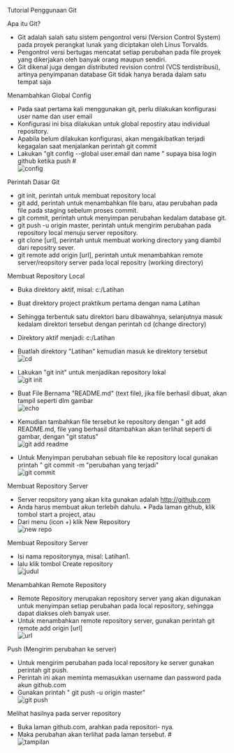 Tutorial Penggunaan Git
                                                                                                                                        
Apa itu Git? 

- Git adalah salah satu sistem pengontrol versi (Version Control System) pada proyek perangkat lunak yang diciptakan oleh Linus Torvalds.
- Pengontrol versi bertugas mencatat setiap perubahan pada file proyek yang dikerjakan oleh banyak orang maupun sendiri.
- Git dikenal juga dengan distributed revision control (VCS terdistribusi), artinya penyimpanan database Git tidak hanya berada dalam satu tempat saja


Menambahkan Global Config

- Pada saat pertama kali menggunakan git, perlu dilakukan konfigurasi user name dan user email                            
- Konfigurasi ini bisa dilakukan untuk global repostiry atau individual repository.                                   
- Apabila belum dilakukan konfigurasi, akan mengakibatkan terjadi kegagalan saat menjalankan perintah git commit                    
- Lakukan "git config --global user.email dan name " supaya bisa login github ketika push #  
![config](https://user-images.githubusercontent.com/46749350/51788075-b75c4300-212e-11e9-8323-2d41c528e2c2.jpg)

Perintah Dasar Git

- git init, perintah untuk membuat repository local
- git add, perintah untuk menambahkan file baru, atau perubahan pada file pada staging sebelum proses commit.
- git commit, perintah untuk menyimpan perubahan kedalam database git.
- git push -u origin master, perintah untuk mengirim perubahan pada repository local menuju server repository.
- git clone [url], perintah untuk membuat working directory yang diambil dari repositry sever.
- git remote add origin [url], perintah untuk menambahkan remote server/reopsitory server pada local repositry (working directory)     

Membuat Repository Local

- Buka direktory aktif, misal: c:/Latihan
- Buat direktory project praktikum pertama dengan nama Latihan
- Sehingga terbentuk satu direktori baru dibawahnya, selanjutnya masuk kedalam direktori tersebut dengan perintah cd (change directory)
- Direktory aktif menjadi: c:/Latihan
- Buatlah direktory "Latihan" kemudian masuk ke direktory tersebut                                               
![cd](https://user-images.githubusercontent.com/46749350/51788097-fe4a3880-212e-11e9-88a0-f73a8a545c25.jpg)                         


- Lakukan "git init" untuk menjadikan repository lokal                                                            
![git init](https://user-images.githubusercontent.com/46749350/51788185-f2ab4180-212f-11e9-8a1e-f9e192a50229.jpg)

- Buat File Bernama "README.md" (text file), jika file berhasil dibuat, akan tampil seperti dlm gambar                              
![echo](https://user-images.githubusercontent.com/46749350/51788211-3736dd00-2130-11e9-9b29-40e2b5880ed7.jpg)

- Kemudian tambahkan file tersebut ke repository dengan " git add README.md, file yang berhasil ditambahkan akan terlihat seperti di gambar, dengan "git status"                                                           
![git add readme](https://user-images.githubusercontent.com/46749350/51788268-b1676180-2130-11e9-9213-9a648b56d6c6.jpg)

- Untuk Menyimpan perubahan sebuah file ke repository local gunakan printah " git commit -m "perubahan yang terjadi"                 
![git commit](https://user-images.githubusercontent.com/46749350/51788283-0b682700-2131-11e9-9395-8fc54405cb46.jpg)


Membuat Repository Server

- Server reopsitory yang akan kita gunakan adalah http://github.com
- Anda harus membuat akun terlebih dahulu. • Pada laman github, klik tombol start a project, atau
- Dari menu (icon +) klik New Repository                                                                             
![new repo](https://user-images.githubusercontent.com/46749350/51792503-91eb2b80-2166-11e9-83b1-8f39c8c78aea.jpg)


Membuat Repository Server 

- Isi nama repositorynya, misal: Latihan1.
- lalu klik tombol Create repository                                                                                
![judul](https://user-images.githubusercontent.com/46749350/51792527-23f33400-2167-11e9-98ea-f0b8e4c4beec.jpg)

Menambahkan Remote Repository 

- Remote Repository merupakan repository server yang akan digunakan untuk menyimpan setiap perubahan pada local repository, sehingga dapat diakses oleh banyak user.
- Untuk menambahkan remote repository server, gunakan perintah git remote add origin [url]                                          
![url](https://user-images.githubusercontent.com/46749350/51792628-a5979180-2168-11e9-84fc-4b9e346eb0d9.jpg)

Push (Mengirim perubahan ke server) 

- Untuk mengirim perubahan pada local repository ke server gunakan perintah git push.
- Perintah ini akan meminta memasukkan username dan password pada akun github.com
- Gunakan printah " git push -u origin master"                                                                               
![git push](https://user-images.githubusercontent.com/46749350/51788309-6732b000-2131-11e9-8968-8e8644b729e7.jpg)


Melihat hasilnya pada server repository 

- Buka laman github.com, arahkan pada repositori- nya.
- Maka perubahan akan terlihat pada laman tersebut. #                                                              
![tampilan](https://user-images.githubusercontent.com/46749350/51788328-a8c35b00-2131-11e9-98ee-d13a9ffaa1f7.jpg)
